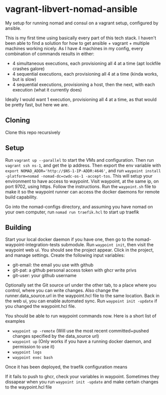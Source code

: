 # vagrant-libvert-nomad-ansible

My setup for running nomad and consul on a vagrant setup, configured by ansible.

This is my first time using basically every part of this tech stack.
I haven't been able to find a solution for how to get ansible + vagrant + multiple machines working nicely. As I have 4 machines in my config, every combination of commands results in either:
 - 4 simultaneous executions, each provisioning all 4 at a time (apt lockfile crashes galore)
 - 4 sequential executions, each provisioning all 4 at a time (kinda works, but is slow)
 - 4 sequential executions, provisioning a host, then the next, with each execution (what it currently does)

Ideally I would want 1 execution, provisioning all 4 at a time, as that would be pretty fast, but here we are.

## Cloning
Clone this repo recursively

## Setup
Run `vagrant up --parallel` to start the VMs and configuration. Then run `vagrant ssh ns-1`, and get the ip address. Then export the env variable with `export NOMAD_ADDR='http://$NS-1-IP-ADDR:4646'`, and run `waypoint install -platform=nomad -nomad-dc=cwdc-os-1 -accept-tos`. This will setup your environment to have access to waypoint. Visit waypoint, at the same ip, on port 9702, using https. Follow the instructions. Run the `waypoint.sh` file to make it so the waypoint runner can access the docker daemons for remote build capability.

Go into the nomad-configs directory, and assuming you have nomad on your own computer, run `nomad run traefik.hcl` to start up traefik 

## Building
Start your local docker daemon if you have one, then go to the nomad-waypoint-integration-tests submodule. Run `waypoint init`, then visit the waypoint web ui. You should see the project appear. Click in the project, and manage settings. Create the following input variables:
 - git-email: the email you use with github
 - git-pat: a github personal access token with ghcr write privs
 - git-user: your github username

 Optionally set the Git source url under the other tab, to a place where you control, where you can write changes. Also change the runner.data_source.url in the waypoint.hcl file to the same location. Back in the web ui, you can enable automated sync. Run `waypoint init -update` if you changed the waypoint.hcl file.

 You should be able to run waypoint commands now. Here is a short list of examples
  - `waypoint up -remote` (Will use the most recent committed+pushed changes specified by the data_source url)
  - `waypoint up` (Only works if you have a running docker daemon, and permission to use it)
  - `waypoint logs`
  - `waypoint exec bash`

  Once it has been deployed, the traefik configuration means 

  If it fails to push to ghcr, check your variables in waypoint. Sometimes they dissapear when you run `waypoint init -update` and make certain changes to the waypoint.hcl file